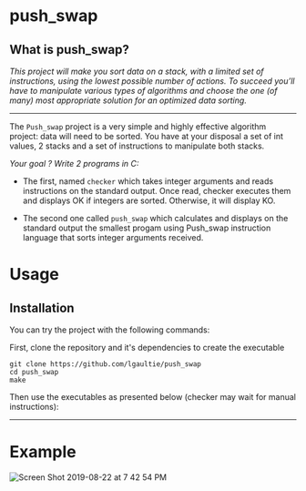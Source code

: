 push_swap
====
## What is push_swap?
*This project will make you sort data on a stack, with a limited set of instructions, using the lowest possible number of actions. To succeed you’ll have to manipulate various types of algorithms and choose the one (of many) most appropriate solution for an optimized data sorting.*

---

The ```Push_swap``` project is a very simple and highly effective algorithm project: data will need to be sorted. 
You have at your disposal a set of int values, 2 stacks and a set of instructions to manipulate both stacks.

*Your goal ? Write 2 programs in C:*

  * The first, named ```checker``` which takes integer arguments and reads instructions on the standard output. Once read, checker executes them and displays OK if integers are sorted. Otherwise, it will display KO. 
  
  * The second one called ```push_swap``` which calculates and displays on the standard output the smallest progam using Push_swap instruction language that sorts integer arguments received.

Usage
===

## Installation

You can try the project with the following commands:

First, clone the repository and it's dependencies to create the executable

```shell
git clone https://github.com/lgaultie/push_swap
cd push_swap
make
```
Then use the executables as presented below (checker may wait for manual instructions):

---
Example
===

![Screen Shot 2019-08-22 at 7 42 54 PM](https://user-images.githubusercontent.com/45974214/63537007-10e5ee00-c515-11e9-86e1-a1178e1796a6.png)
